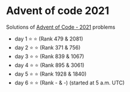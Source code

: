 # Advent of code 2021
Solutions of [Advent of Code - 2021](https://adventofcode.com/2021) problems 

- day 1 :star: :star: (Rank 479 & 2081)
- day 2 :star: :star: (Rank 371 & 756)
- day 3 :star: :star: (Rank 839 & 1067)
- day 4 :star: :star: (Rank 895 & 3061)
- day 5 :star: :star: (Rank 1928 & 1840)
- day 6 :star: :star: (Rank - & -) (started at 5 a.m. UTC)

